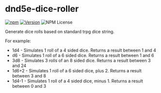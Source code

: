 # dnd5e-dice-roller

[![npm](https://img.shields.io/badge/npm-dnd5e--dice--roller-green?style=flat-square)](https://www.npmjs.com/package/dnd5e-dice-roller)
[![Version](https://img.shields.io/npm/v/dnd5e-dice-roller?label=version&style=flat-square)](https://www.npmjs.com/package/bulk-mail-cli)
![NPM License](https://img.shields.io/npm/l/dnd5e-dice-roller)

Generate dice rolls based on standard trpg dice string.

For example:

- 1d4 - Simulates 1 roll of a 4 sided dice. Returns a result between 1 and 4
- d6 - Simulates 1 roll of a 6 sided dice. Returns a result between 1 and 6
- 3d8 - Simulates 3 rolls of an 8 sided dice. Returns a result between 3 and 24
- 1d6+2 - Simulates 1 roll of a 6 sided dice, plus 2. Returns a result between 3 and 8
- 1d4-1 - Simulates 1 roll of a 4 sided dice, minus 1. Returns a result between 0 and 3
